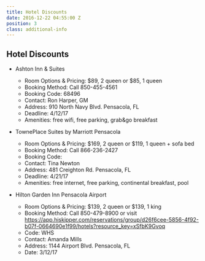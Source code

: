 ```yaml
---
title: Hotel Discounts
date: 2016-12-22 04:55:00 Z
position: 3
class: additional-info
---
```


## Hotel Discounts

* Ashton Inn & Suites
  * Room Options & Pricing: $89, 2 queen or $85, 1 queen	
  * Booking Method: Call 850-455-4561	
  * Booking Code: 68496	
  * Contact: Ron Harper, GM	
  * Address: 910 North Navy Blvd. Pensacola, FL	
  * Deadline: 4/12/17
  * Amenities: free wifi, free parking, grab&go breakfast														

* TownePlace Suites by Marriott Pensacola 
  * Room Options & Pricing: $169, 2 queen or $119, 1 queen + sofa bed
  * Booking Method: Call 866-236-2427	
  * Booking Code: 	
  * Contact: Tina Newton	
  * Address: 481 Creighton Rd. Pensacola, FL	
  * Deadline: 4/21/17
  * Amenities: free internet, free parking, continental breakfast, pool	

* Hilton Garden Inn Pensacola Airport	
  * Room Options & Pricing: $139, 2 queen or $139, 1 king
  * Booking Method: Call 850-479-8900 or visit https://app.hiskipper.com/reservations/group/d26f6cee-5856-4f92-b07f-0664690e1f99/hotels?resource_key=xSfbK9Gvoq
  * Code: WHS	
  * Contact: Amanda Mills
  * Address: 1144 Airport Blvd. Pensacola, FL
  * Date: 3/12/17																				

																	
		
